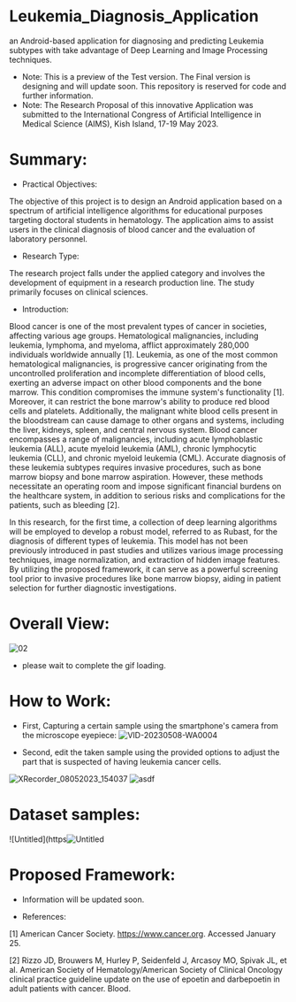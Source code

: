 # Leukemia_Diagnosis_Application
an Android-based application for diagnosing and predicting Leukemia subtypes with take advantage of Deep Learning and Image Processing techniques.

- Note: This is a preview of the Test version. The Final version is designing and will update soon. This repository is reserved for code and further information.
- Note: The Research Proposal of this innovative Application was submitted to the International Congress of Artificial Intelligence in Medical Science (AIMS), Kish Island, 17-19 May 2023.

# Summary:

- Practical Objectives:
  
The objective of this project is to design an Android application based on a spectrum of artificial intelligence algorithms for educational purposes targeting doctoral students in hematology. The application aims to assist users in the clinical diagnosis of blood cancer and the evaluation of laboratory personnel.

- Research Type:
  
The research project falls under the applied category and involves the development of equipment in a research production line. The study primarily focuses on clinical sciences.

- Introduction:

Blood cancer is one of the most prevalent types of cancer in societies, affecting various age groups. Hematological malignancies, including leukemia, lymphoma, and myeloma, afflict approximately 280,000 individuals worldwide annually [1]. Leukemia, as one of the most common hematological malignancies, is progressive cancer originating from the uncontrolled proliferation and incomplete differentiation of blood cells, exerting an adverse impact on other blood components and the bone marrow. This condition compromises the immune system's functionality [1]. Moreover, it can restrict the bone marrow's ability to produce red blood cells and platelets. Additionally, the malignant white blood cells present in the bloodstream can cause damage to other organs and systems, including the liver, kidneys, spleen, and central nervous system. Blood cancer encompasses a range of malignancies, including acute lymphoblastic leukemia (ALL), acute myeloid leukemia (AML), chronic lymphocytic leukemia (CLL), and chronic myeloid leukemia (CML). Accurate diagnosis of these leukemia subtypes requires invasive procedures, such as bone marrow biopsy and bone marrow aspiration. However, these methods necessitate an operating room and impose significant financial burdens on the healthcare system, in addition to serious risks and complications for the patients, such as bleeding [2].

In this research, for the first time, a collection of deep learning algorithms will be employed to develop a robust model, referred to as Rubast, for the diagnosis of different types of leukemia. This model has not been previously introduced in past studies and utilizes various image processing techniques, image normalization, and extraction of hidden image features. By utilizing the proposed framework, it can serve as a powerful screening tool prior to invasive procedures like bone marrow biopsy, aiding in patient selection for further diagnostic investigations.

# Overall View:
![02](https://github.com/MAmirEshraghi/Leukemia_Diagnosis_Application/assets/92205834/c70c5612-4245-4d13-9516-0b798bc2ee02)

- please wait to complete the gif loading.

# How to Work:

- First, Capturing a certain sample using the smartphone's camera from the microscope eyepiece: 
![VID-20230508-WA0004](https://user-images.githubusercontent.com/92205834/236793089-76d68634-f99e-4da6-98de-50cc366ab538.gif)

- Second, edit the taken sample using the provided options to adjust the part that is suspected of having leukemia cancer cells.

![XRecorder_08052023_154037](https://user-images.githubusercontent.com/92205834/236821979-2e96be01-9410-4186-b120-ed2171d7016b.gif)
![asdf](https://user-images.githubusercontent.com/92205834/236824103-248db09d-296f-4239-aba1-14049469657a.gif)


# Dataset samples:

![Untitled](https![Untitled](https://github.com/MAmirEshraghi/Leukemia_Diagnosis_Application/assets/92205834/d0fa4fb1-0c69-4510-b7a9-fd4770f4a863)

# Proposed Framework:
- Information will be updated soon.



- References:

  
[1] American Cancer Society. https://www.cancer.org. Accessed January 25.

[2] Rizzo JD, Brouwers M, Hurley P, Seidenfeld J, Arcasoy MO, Spivak JL, et al. American Society of Hematology/American Society of Clinical Oncology clinical practice guideline update on the use of epoetin and darbepoetin in adult patients with cancer. Blood. 


